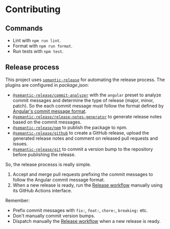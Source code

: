 # Contributing

## Commands

- Lint with `npm run lint`.
- Format with `npm run format`.
- Run tests with `npm test`.

## Release process

This project uses [`semantic-release`] for automating the release process. The
plugins are configured in *package.json*:

- [`@semantic-release/commit-analyzer`] with the `angular` preset to analyze
  commit messages and determine the type of release (major, minor, patch).
  So the each commit message must follow the format defined by
  [Angular's commit message format].
- [`@semantic-release/release-notes-generator`] to generate release notes
  based on the commit messages.
- [`@semantic-release/npm`] to publish the package to npm.
- [`@semantic-release/github`] to create a GitHub release, upload the
  generated release notes and comment on released pull requests and issues.
- [`@semantic-release/git`] to commit a version bump to the repository before
  publishing the release.

So, the release processs is really simple.

1. Accept and merge pull requests prefixing the commit messages to follow the
   Angular commit message format.
2. When a new release is ready, run the [Release workflow] manually using its
   GitHub Actions interface.

Remember:

- Prefix commit messages with `fix:`, `feat:`, `chore:`, `breaking:` etc.
- Don't manually commit version bumps.
- Dispatch manually the [Release workflow] when a new release is ready.

[`semantic-release`]: https://github.com/semantic-release/semantic-release
[`@semantic-release/commit-analyzer`]: https://github.com/semantic-release/commit-analyzer
[Angular's commit message format]: https://github.com/angular/angular/blob/main/contributing-docs/commit-message-guidelines.md
[`@semantic-release/release-notes-generator`]: https://github.com/semantic-release/release-notes-generator
[`@semantic-release/npm`]: https://github.com/semantic-release/npm
[`@semantic-release/github`]: https://github.com/semantic-release/github
[`@semantic-release/git`]: https://github.com/semantic-release/git
[Release workflow]: https://github.com/simple-icons/svglint/actions/workflows/release.yml
